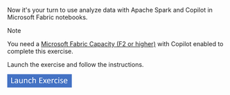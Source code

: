 Now it's your turn to use analyze data with Apache Spark and Copilot in Microsoft Fabric notebooks.

> [!NOTE]
> You need a [Microsoft Fabric Capacity (F2 or higher)](https://learn.microsoft.com/fabric/fundamentals/copilot-enable-fabric) with Copilot enabled to complete this exercise.

Launch the exercise and follow the instructions.

[![Button to launch exercise.](../media/launch-exercise.png)](https://go.microsoft.com/fwlink/?linkid=2331884)